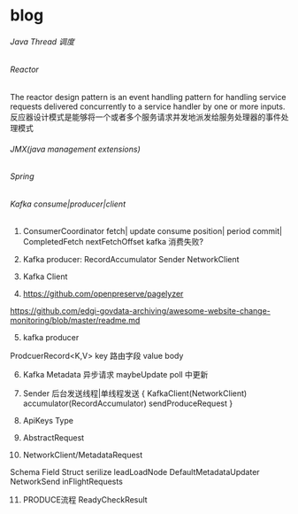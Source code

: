 # blog
###### Java Thread 调度
###### Reactor
The reactor design pattern is an event handling pattern for handling service requests delivered concurrently to a service handler by one or more inputs.<br/>
反应器设计模式是能够将一个或者多个服务请求并发地派发给服务处理器的事件处理模式
###### JMX(java management extensions)
###### Spring
###### Kafka consume|producer|client
1. ConsumerCoordinator
 fetch|
 update consume position|
 period commit|
 CompletedFetch
 nextFetchOffset
 kafka 消费失败?

2. Kafka producer:
  RecordAccumulator
  Sender
  NetworkClient
3. Kafka Client
4. https://github.com/openpreserve/pagelyzer

https://github.com/edgi-govdata-archiving/awesome-website-change-monitoring/blob/master/readme.md

5. kafka producer

 ProdcuerRecord<K,V>
 key 路由字段
 value body

6. Kafka Metadata
异步请求
maybeUpdate
poll 中更新

7. Sender 后台发送线程|单线程发送
{
  KafkaClient(NetworkClient)
  accumulator(RecordAccumulator)
  sendProduceRequest
}
8. ApiKeys
  Type

9. AbstractRequest
10. NetworkClient/MetadataRequest

  Schema
  Field
  Struct
  serilize
  leadLoadNode
  DefaultMetadataUpdater
  NetworkSend
  inFlightRequests

11. PRODUCE流程
  ReadyCheckResult
